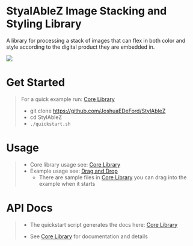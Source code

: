 # StyalAbleZ Image Stacking and Styling Library

A library for processing a stack of images that can flex in both color and style according to the digital product they are embedded in.

![](/image/splash.png?raw=true)

# Get Started

> For a quick example run: [Core Library](core)
> * git clone https://github.com/JoshuaEDeFord/StylAbleZ
> * cd StylAbleZ
> * `./quickstart.sh`

# Usage

> * Core library usage see: [Core Library](core/README.md)
> * Example usage see: [Drag and Drop](dnd/README.md)
>   * There are sample files in [Core Library](examples/sample_images)  you can drag into the example when it starts
 
# API Docs
> * The quickstart script generates the docs here: [Core Library](https://joshuaedeford.github>io/StylAbleZ/core/docs/@stylizablez/core/0.1.0/index.html)
> 
> * See [Core Library](core) for documentation and details
